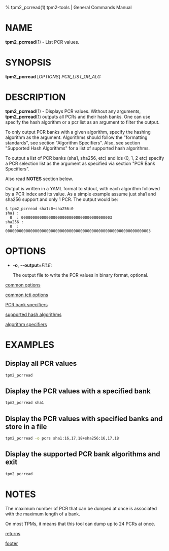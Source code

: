 % tpm2_pcrread(1) tpm2-tools | General Commands Manual

# NAME

**tpm2_pcrread**(1) - List PCR values.

# SYNOPSIS

**tpm2_pcrread** [*OPTIONS*] _PCR\_LIST\_OR\_ALG_

# DESCRIPTION

**tpm2_pcrread**(1) - Displays PCR values. Without any arguments, **tpm2_pcrread**(1)
outputs all PCRs and their hash banks. One can use specify the hash algorithm or
a pcr list as an argument to filter the output.

To only output PCR banks with a given algorithm, specify the hashing algorithm
as the argument. Algorithms should follow the "formatting standards", see section
"Algorithm Specifiers". Also, see section "Supported Hash Algorithms" for a list
of supported hash algorithms.

To output a list of PCR banks (sha1, sha256, etc) and ids (0, 1, 2 etc) specify
a PCR selection list as the argument as specified via section "PCR Bank
Specifiers".

Also read **NOTES** section below.

Output is written in a YAML format to stdout, with each algorithm followed by
a PCR index and its value. As a simple example assume just sha1 and sha256
support and only 1 PCR. The output would be:
```
$ tpm2_pcrread sha1:0+sha256:0
sha1 :
  0  : 0000000000000000000000000000000000000003
sha256 :
  0  : 0000000000000000000000000000000000000000000000000000000000000003
```

# OPTIONS

  * **-o**, **\--output**=_FILE_:

    The output file to write the PCR values in binary format, optional.

[common options](common/options.md)

[common tcti options](common/tcti.md)

[PCR bank specifiers](common/pcr.md)

[supported hash algorithms](common/hash.md)

[algorithm specifiers](common/alg.md)

# EXAMPLES

## Display all PCR values
```bash
tpm2_pcrread
```

## Display the PCR values with a specified bank
```bash
tpm2_pcrread sha1
```

## Display the PCR values with specified banks and store in a file
```bash
tpm2_pcrread -o pcrs sha1:16,17,18+sha256:16,17,18
```

## Display the supported PCR bank algorithms and exit
```bash
tpm2_pcrread
```

# NOTES

The maximum number of PCR that can be dumped at once is associated
with the maximum length of a bank.

On most TPMs, it means that this tool can dump up to 24 PCRs
at once.

[returns](common/returns.md)

[footer](common/footer.md)
